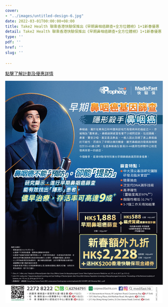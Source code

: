 ```yaml
---
cover:
- "../images/untitled-design-6.jpg"
date: 2022-03-01T00:00:00+08:00
title: Take2 Health 聯乘香港快驗保推出《早期鼻咽癌篩查+全方位體檢》1+1新春優惠
detail: Take2 Health 聯乘香港快驗保推出《早期鼻咽癌篩查+全方位體檢》1+1新春優惠
type: ''
pdf: ''
href: ''
slug: ''

---
```

[點擊了解計劃及優惠詳情](https://eshop.medifasthk.com/ZH/%E6%96%B0%E6%98%A5%E5%81%A5%E5%BA%B7%E6%AA%A2%E6%9F%A5%E5%8F%8A%E6%97%A9%E6%9C%9F%E9%BC%BB%E5%92%BD%E7%99%8C%E7%AF%A9%E6%9F%A5%E8%A8%88%E5%8A%83)

![](../images/take_2_poster_8_980_chi_-_1000.jpeg)